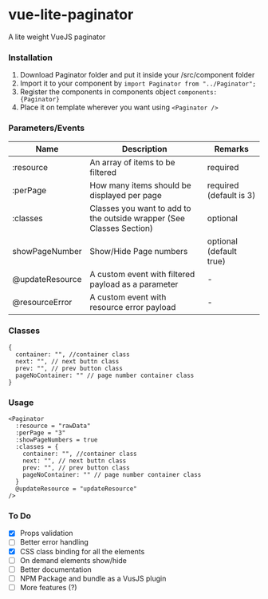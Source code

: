 # vue-lite-paginator
A lite weight VueJS paginator

### Installation
1. Download Paginator folder and put it inside your /src/component folder
1. Import it to your component by `import Paginator from "../Paginator";`
1. Register the components in components object `components: {Paginator}`
1. Place it on template wherever you want using `<Paginator />`

### Parameters/Events
Name | Description | Remarks
---- | ----------- | --------
:resource | An array of items to be filtered | required
:perPage | How many items should be displayed per page | required (default is 3)
:classes | Classes you want to add to the outside wrapper (See Classes Section)| optional
showPageNumber | Show/Hide Page numbers | optional (default true)
@updateResource | A custom event with filtered payload as a parameter | -
@resourceError | A custom event with resource error payload | -

### Classes
```
{
  container: "", //container class
  next: "", // next buttn class
  prev: "", // prev button class
  pageNoContainer: "" // page number container class
}
```

### Usage
```
<Paginator 
  :resource = "rawData" 
  :perPage = "3" 
  :showPageNumbers = true
  :classes = {
    container: "", //container class
    next: "", // next buttn class
    prev: "", // prev button class
    pageNoContainer: "" // page number container class
  }
  @updateResource = "updateResource"
/>
```

### To Do
- [x] Props validation
- [ ] Better error handling
- [x] CSS class binding for all the elements
- [ ] On demand elements show/hide
- [ ] Better documentation
- [ ] NPM Package and bundle as a VusJS plugin
- [ ] More features (?)
